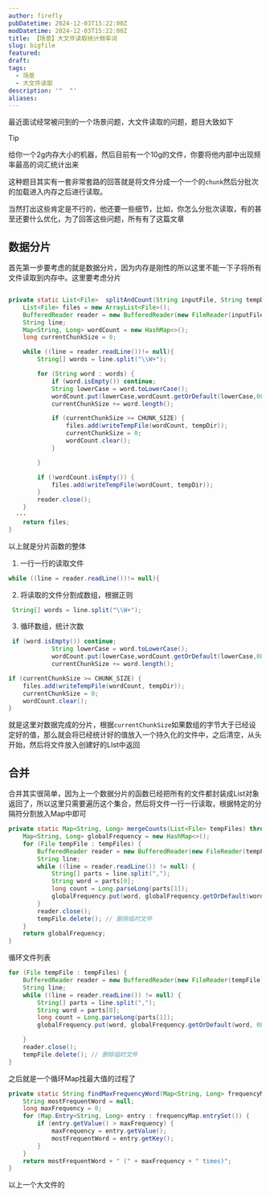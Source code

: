 ```yaml
---
author: firefly
pubDatetime: 2024-12-03T15:22:00Z
modDatetime: 2024-12-03T15:22:00Z
title: 【场景】大文件读取统计频率词
slug: bigfile
featured:
draft:
tags:
  - 场景
  - 大文件读取
description: '"  "'
aliases:
---
```


最近面试经常被问到的一个场景问题，大文件读取的问题，题目大致如下

> [!TIp]
> 给你一个2g内存大小的机器，然后目前有一个10g的文件，你要将他内部中出现频率最高的词汇统计出来

这种题目其实有一套非常套路的回答就是将文件分成一个一个的`chunk`然后分批次的加载进入内存之后进行读取。

当然打出这些肯定是不行的，他还要一些细节，比如，你怎么分批次读取，有的甚至还要什么优化，为了回答这些问题，所有有了这篇文章

## 数据分片

首先第一步要考虑的就是数据分片，因为内存是刚性的所以这里不能一下子将所有文件读取到内存中。这里要考虑分片

```java

private static List<File>  splitAndCount(String inputFile, String tempDir) throws IOException {
    List<File> files = new ArrayList<File>();
    BufferedReader reader = new BufferedReader(new FileReader(inputFile));
    String line;
    Map<String, Long> wordCount = new HashMap<>();
    long currentChunkSize = 0;

    while ((line = reader.readLine())!= null){
        String[] words = line.split("\\W+");

        for (String word : words) {
            if (word.isEmpty()) continue;
            String lowerCase = word.toLowerCase();
            wordCount.put(lowerCase,wordCount.getOrDefault(lowerCase,0L) + 1);
            currentChunkSize += word.length();

            if (currentChunkSize >= CHUNK_SIZE) {
                files.add(writeTempFile(wordCount, tempDir));
                currentChunkSize = 0;
                wordCount.clear();
            }

        }

        if (!wordCount.isEmpty()) {
            files.add(writeTempFile(wordCount, tempDir));
        }
        reader.close();
    }
  ···
    return files;
}
```

以上就是分片函数的整体

1. 一行一行的读取文件

```java
while ((line = reader.readLine())!= null){
```

2. 将读取的文件分割成数组，根据正则

```java
 String[] words = line.split("\\W+");
```

3. 循环数组，统计次数

```java
 if (word.isEmpty()) continue;
            String lowerCase = word.toLowerCase();
            wordCount.put(lowerCase,wordCount.getOrDefault(lowerCase,0L) + 1);
            currentChunkSize += word.length();

if (currentChunkSize >= CHUNK_SIZE) {
	files.add(writeTempFile(wordCount, tempDir));
	currentChunkSize = 0;
	wordCount.clear();
}

```

就是这里对数据完成的分片，根据`currentChunkSize`如果数组的字节大于已经设定好的值，那么就会将已经统计好的值放入一个持久化的文件中，之后清空，从头开始，然后将文件放入创建好的LIst中返回

## 合并

合并其实很简单，因为上一个数据分片的函数已经把所有的文件都封装成List对象返回了，所以这里只需要遍历这个集合，然后将文件一行一行读取，根据特定的分隔符分割放入Map中即可

```java
private static Map<String, Long> mergeCounts(List<File> tempFiles) throws IOException {
    Map<String, Long> globalFrequency = new HashMap<>();
    for (File tempFile : tempFiles) {
        BufferedReader reader = new BufferedReader(new FileReader(tempFile));
        String line;
        while ((line = reader.readLine()) != null) {
            String[] parts = line.split(",");
            String word = parts[0];
            long count = Long.parseLong(parts[1]);
            globalFrequency.put(word, globalFrequency.getOrDefault(word, 0L) + count);
        }
        reader.close();
        tempFile.delete(); // 删除临时文件
    }
    return globalFrequency;
}
```

循环文件列表

```java
for (File tempFile : tempFiles) {
	BufferedReader reader = new BufferedReader(new FileReader(tempFile));
	String line;
	while ((line = reader.readLine()) != null) {
		String[] parts = line.split(",");
		String word = parts[0];
		long count = Long.parseLong(parts[1]);
		globalFrequency.put(word, globalFrequency.getOrDefault(word, 0L) + count);

	}
	reader.close();
	tempFile.delete(); // 删除临时文件
}
```

之后就是一个循环Map找最大值的过程了

```java
private static String findMaxFrequencyWord(Map<String, Long> frequencyMap) {
    String mostFrequentWord = null;
    long maxFrequency = 0;
    for (Map.Entry<String, Long> entry : frequencyMap.entrySet()) {
        if (entry.getValue() > maxFrequency) {
            maxFrequency = entry.getValue();
            mostFrequentWord = entry.getKey();
        }
    }
    return mostFrequentWord + " (" + maxFrequency + " times)";
}
```

以上一个大文件的
